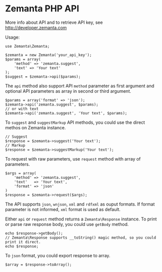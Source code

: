 Zemanta PHP API 
===============

More info about API and to retrieve API key, see http://developer.zemanta.com

Usage:

	use Zemanta\Zemanta;

	$zemanta = new Zemanta('your_api_key');
	$params = array(
		'method' => 'zemanta.suggest',
		'text' => 'Your text'
	);
	$suggest = $zemanta->api($params);
	

The `api` method also support API `method` parameter as first argument and optional API parameters as array in second or third argument. 

	$params = array('format' => 'json');	
	$zemanta->api('zemanta.suggest', $params);
	// or with text
	$zemanta->api('zemanta.suggest', 'Your text', $params);


To `suggest` and `suggestMarkup` API methods, you could use the direct methos on Zemanta instance. 

	// Suggest
	$response = $zemanta->suggest('Your text');
	// Markup
	$response = $zemanta->suggestMarkup('Your text');

To request with raw parameters, use `request` method with array of parameters.

	$args = array(
		'method' => 'zemanta.suggest',
		'text'   => 'Your text',
		'format' => 'json'
	)
	$response = $zemanta->request($args);

The API supports `json`, `wnjson`, `xml` and `rdfxml` as ouput formats. If format parameter is not informed, `xml` format is used as default. 

Either `api` or `request` method returns a `Zemanta\Response` instance. To print or parse raw response body, you could use `getBody` method. 

	echo $response->getBody();
	// Zemanta\Response supports __toString() magic method, so you could print it direct. 
	echo $response;

To `json` format, you could export response to array. 

	$array = $response->toArray();